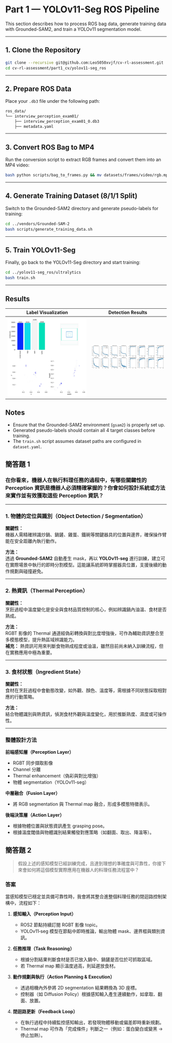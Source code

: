 # Part 1 — YOLOv11-Seg ROS Pipeline

This section describes how to process ROS bag data, generate training data with Grounded-SAM2, and train a YOLOv11 segmentation model.

---

## 1. Clone the Repository

```bash
git clone --recursive git@github.com:Leo5050xvjf/cv-rl-assessment.git
cd cv-rl-assessment/part1_cv/yolov11-seg_ros
```

---

## 2. Prepare ROS Data


Place your `.db3` file under the following path:

```
ros_data/
└── interview_perception_exam01/
    ├── interview_perception_exam01_0.db3
    ├── metadata.yaml
```

---

## 3. Convert ROS Bag to MP4

Run the conversion script to extract RGB frames and convert them into an MP4 video:

```bash
bash python scripts/bag_to_frames.py && mv datasets/frames/video/rgb.mp4 ../vendors/Grounded-SAM-2/asset/kitchen.mp4
```

---

## 4. Generate Training Dataset (8/1/1 Split)

Switch to the Grounded-SAM2 directory and generate pseudo-labels for training:

```bash
cd ../vendors/Grounded-SAM-2
bash scripts/generate_training_data.sh
```

---

## 5. Train YOLOv11-Seg

Finally, go back to the YOLOv11-Seg directory and start training:

```bash
cd ../yolov11-seg_ros/ultralytics
bash train.sh
```

---



## Results

| Label Visualization | Detection Results |
|----------------------|-------------------|
| ![Labels](res/labels.jpg) | ![Results](res/results.png)|







## Notes

- Ensure that the Grounded-SAM2 environment (`gsam2`) is properly set up.
- Generated pseudo-labels should contain all 4 target classes before training.
- The `train.sh` script assumes dataset paths are configured in `dataset.yaml`.



## 簡答題 1

### 在你看來，機器人在執行料理任務的過程中，有哪些關鍵性的 Perception 資訊是機器人必須精確掌握的？你會如何設計系統或方法來實作並有效獲取這些 Perception 資訊？

---

### 1. 物體的定位與識別（Object Detection / Segmentation）

**關鍵性：**  
機器人需精確辨識炒鍋、鍋鏟、雞蛋、鐵碗等關鍵器具的位置與邊界，確保操作臂能在安全距離內執行動作。

**方法：**  
透過 **Grounded-SAM2** 自動產生 mask，再以 **YOLOv11-seg** 進行訓練，建立可在實際場景中執行的即時分割模型。這能讓系統即時掌握器具位置，支援後續的動作規劃與碰撞避免。

---

### 2. 熱資訊（Thermal Perception）

**關鍵性：**  
烹飪過程中溫度變化是安全與食材品質控制的核心，例如辨識鍋內油溫、食材是否熟成。

**方法：**  
RGBT 影像的 Thermal 通道經偽彩轉換與對比度增強後，可作為輔助資訊整合至多模態模型，提升熱區域辨識能力。  
**補充：** 熱資訊可用來判斷食物熟成程度或油溫，雖然目前尚未納入訓練流程，但在實務應用中極為重要。

---

### 3. 食材狀態（Ingredient State）

**關鍵性：**  
食材在烹飪過程中會動態改變，如外觀、顏色、溫度等，需根據不同狀態採取相對應的行動策略。

**方法：**  
結合物體識別與熱資訊，偵測食材外觀與溫度變化，用於推斷熟度、濕度或可操作性。

---

### 整體設計方法

**前端感知層（Perception Layer）**  
- RGBT 同步擷取影像  
- Channel 分離  
- Thermal enhancement（偽彩與對比增強）  
- 物體 segmentation（YOLOv11-seg）

**中層融合（Fusion Layer）**  
- 將 RGB segmentation 與 Thermal map 融合，形成多模態特徵表示。

**後端決策層（Action Layer）**  
- 根據物體位置與狀態資訊產生 grasping pose。  
- 根據溫度閾值與物體識別結果觸發對應策略（如翻面、取出、降溫等）。


## 簡答題 2

> 假設上述的感知模型已經訓練完成，且達到理想的準確度與可靠性，你接下來會如何將這個模型實際應用在機器人的料理任務流程當中？

### 答案

當感知模型已穩定並具備可靠性時，我會將其整合進整個料理任務的閉迴路控制架構中，流程如下：

1. **感知輸入（Perception Input）**
   - ROS2 節點持續訂閱 RGBT 影像 topic。
   - YOLOv11‑seg 模型在節點中即時推論，輸出物體 mask、邊界框與類別資訊。

2. **任務推理（Task Reasoning）**
   - 根據分割結果判斷食材是否已放入鍋中、鍋鏟是否位於可抓取區域。  
   - 若 Thermal map 顯示溫度過高，則延遲放食材。

3. **動作規劃與執行（Action Planning & Execution）**
   - 透過相機內外參將 2D segmentation 結果轉換為 3D 座標。  
   - 控制器（如 Diffusion Policy）根據感知輸入產生連續動作，如拿取、翻面、放置。

4. **閉迴路更新（Feedback Loop）**
   - 在執行過程中持續監控感知輸出，若發現物體移動或偏差即時重新規劃。  
   - Thermal map 可作為「完成條件」判斷之一（例如：蛋白變白或變黑 → 停止加熱）。
